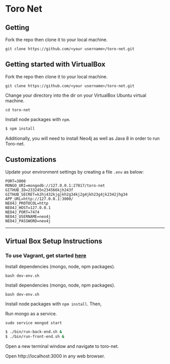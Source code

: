 # Toro Net
## Getting
Fork the repo then clone it to your local machine.
```
git clone https://github.com/<your username>/toro-net.git
```

## Getting started with VirtualBox
Fork the repo then clone it to your local machine.
```
git clone https://github.com/<your username>/toro-net.git
```

Change your directory into the dir on your VirtualBox Ubuntu virtual machine.  
```
cd toro-net
```

Install node packages with `npm`.

```bash
$ npm install
``` 

Additionally, you will need to install Neo4j as well as Java 8 in order to run Toro-net. 

## Customizations

Update your environment settings by creating a file `.env` as below:

```
PORT=3000
MONGO_URI=mongodb://127.0.0.1:27017/toro-net
GITHUB_ID=233245n234566kjh243f
GITHUB_SECRET=k2hj432kjgjkh2g34kj2g4jkh23g4jk2342jhg34
APP_URL=http://127.0.0.1:3000/
NEO4J_PROTOCOL=http
NEO4J_HOST=127.0.0.1
NEO4J_PORT=7474
NEO4J_USERNAME=neo4j
NEO4J_PASSWORD=neo4j
```
---
## Virtual Box Setup Instructions
### To use Vagrant, get started [here](#vagrant-setup-instructions)
Install dependencies (mongo, node, npm packages).  
```
bash dev-env.sh
```

Install dependencies (mongo, node, npm packages).  
```
bash dev-env.sh
```

Install node packages with `npm install`. Then,

Run mongo as a service.  
```
sudo service mongod start
```

```bash
$ ./bin/run-back-end.sh &
$ ./bin/run-front-end.sh &
```

Open a new terminal window and navigate to toro-net.  

Open http://localhost:3000 in any web browser.

